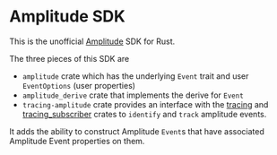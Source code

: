# Amplitude SDK

This is the unofficial [Amplitude](https://amplitude.com/) SDK for Rust.

The three pieces of this SDK are

- `amplitude` crate which has the underlying `Event` trait and user `EventOptions` (user properties)
- `amplitude_derive` crate that implements the derive for `Event`
- `tracing-amplitude` crate provides an interface with the [tracing]() and [tracing_subscriber]() crates to `identify` and `track` amplitude events.

It adds the ability to construct Amplitude `Event`s that have associated Amplitude Event properties on them.

